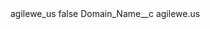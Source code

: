 <?xml version="1.0" encoding="UTF-8"?>
<CustomMetadata xmlns="http://soap.sforce.com/2006/04/metadata" xmlns:xsi="http://www.w3.org/2001/XMLSchema-instance" xmlns:xsd="http://www.w3.org/2001/XMLSchema">
    <label>agilewe_us</label>
    <protected>false</protected>
    <values>
        <field>Domain_Name__c</field>
        <value xsi:type="xsd:string">agilewe.us</value>
    </values>
</CustomMetadata>
